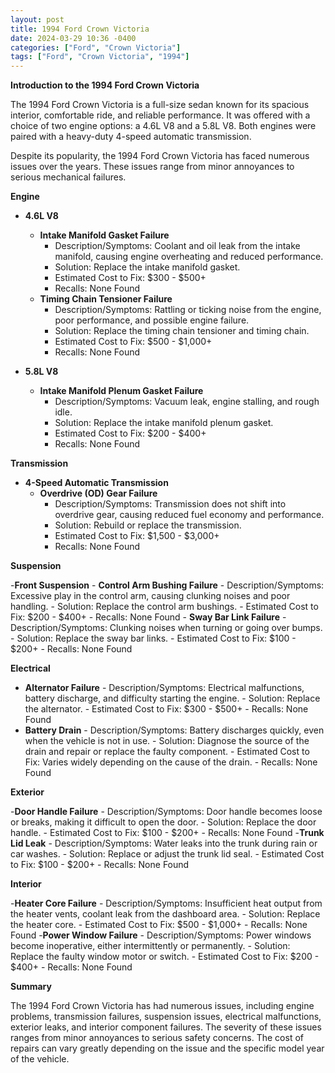 ```yaml
---
layout: post
title: 1994 Ford Crown Victoria
date: 2024-03-29 10:36 -0400
categories: ["Ford", "Crown Victoria"]
tags: ["Ford", "Crown Victoria", "1994"]
---
```

**Introduction to the 1994 Ford Crown Victoria**

The 1994 Ford Crown Victoria is a full-size sedan known for its spacious interior, comfortable ride, and reliable performance. It was offered with a choice of two engine options: a 4.6L V8 and a 5.8L V8. Both engines were paired with a heavy-duty 4-speed automatic transmission.

Despite its popularity, the 1994 Ford Crown Victoria has faced numerous issues over the years. These issues range from minor annoyances to serious mechanical failures.

**Engine**

- **4.6L V8**
    - **Intake Manifold Gasket Failure**
        - Description/Symptoms: Coolant and oil leak from the intake manifold, causing engine overheating and reduced performance.
        - Solution: Replace the intake manifold gasket.
        - Estimated Cost to Fix: $300 - $500+
        - Recalls: None Found
    - **Timing Chain Tensioner Failure**
        - Description/Symptoms: Rattling or ticking noise from the engine, poor performance, and possible engine failure.
        - Solution: Replace the timing chain tensioner and timing chain.
        - Estimated Cost to Fix: $500 - $1,000+
        - Recalls: None Found

- **5.8L V8**
    - **Intake Manifold Plenum Gasket Failure**
        - Description/Symptoms: Vacuum leak, engine stalling, and rough idle.
        - Solution: Replace the intake manifold plenum gasket.
        - Estimated Cost to Fix: $200 - $400+
        - Recalls: None Found

**Transmission**

- **4-Speed Automatic Transmission**
    - **Overdrive (OD) Gear Failure**
        - Description/Symptoms: Transmission does not shift into overdrive gear, causing reduced fuel economy and performance.
        - Solution: Rebuild or replace the transmission.
        - Estimated Cost to Fix: $1,500 - $3,000+
        - Recalls: None Found

**Suspension**

-**Front Suspension**
    - **Control Arm Bushing Failure**
        - Description/Symptoms: Excessive play in the control arm, causing clunking noises and poor handling.
        - Solution: Replace the control arm bushings.
        - Estimated Cost to Fix: $200 - $400+
        - Recalls: None Found
    - **Sway Bar Link Failure**
        - Description/Symptoms: Clunking noises when turning or going over bumps.
        - Solution: Replace the sway bar links.
        - Estimated Cost to Fix: $100 - $200+
        - Recalls: None Found

**Electrical**

- **Alternator Failure**
        - Description/Symptoms: Electrical malfunctions, battery discharge, and difficulty starting the engine.
        - Solution: Replace the alternator.
        - Estimated Cost to Fix: $300 - $500+
        - Recalls: None Found
- **Battery Drain**
        - Description/Symptoms: Battery discharges quickly, even when the vehicle is not in use.
        - Solution: Diagnose the source of the drain and repair or replace the faulty component.
        - Estimated Cost to Fix: Varies widely depending on the cause of the drain.
        - Recalls: None Found

**Exterior**

-**Door Handle Failure**
    - Description/Symptoms: Door handle becomes loose or breaks, making it difficult to open the door.
    - Solution: Replace the door handle.
    - Estimated Cost to Fix: $100 - $200+
    - Recalls: None Found
-**Trunk Lid Leak**
    - Description/Symptoms: Water leaks into the trunk during rain or car washes.
    - Solution: Replace or adjust the trunk lid seal.
    - Estimated Cost to Fix: $100 - $200+
    - Recalls: None Found

**Interior**

-**Heater Core Failure**
    - Description/Symptoms: Insufficient heat output from the heater vents, coolant leak from the dashboard area.
    - Solution: Replace the heater core.
    - Estimated Cost to Fix: $500 - $1,000+
    - Recalls: None Found
-**Power Window Failure**
    - Description/Symptoms: Power windows become inoperative, either intermittently or permanently.
    - Solution: Replace the faulty window motor or switch.
    - Estimated Cost to Fix: $200 - $400+
    - Recalls: None Found

**Summary**

The 1994 Ford Crown Victoria has had numerous issues, including engine problems, transmission failures, suspension issues, electrical malfunctions, exterior leaks, and interior component failures. The severity of these issues ranges from minor annoyances to serious safety concerns. The cost of repairs can vary greatly depending on the issue and the specific model year of the vehicle.
